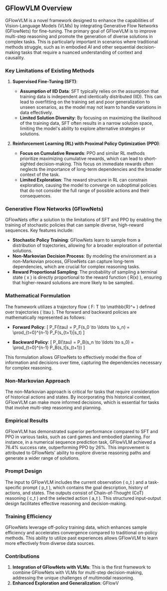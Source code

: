 ## GFlowVLM Overview

GFlowVLM is a novel framework designed to enhance the capabilities of Vision-Language Models (VLMs) by integrating Generative Flow Networks (GFlowNets) for fine-tuning. The primary goal of GFlowVLM is to improve multi-step reasoning and promote the generation of diverse solutions in complex tasks. This is particularly important in scenarios where traditional methods struggle, such as in embodied AI and other sequential decision-making tasks that require a nuanced understanding of context and causality.

### Key Limitations of Existing Methods

1. **Supervised Fine-Tuning (SFT)**:
   - **Assumption of IID Data**: SFT typically relies on the assumption that training data is independent and identically distributed (IID). This can lead to overfitting on the training set and poor generalization to unseen scenarios, as the model may not learn to handle variations in data effectively.
   - **Limited Solution Diversity**: By focusing on maximizing the likelihood of the training data, SFT often results in a narrow solution space, limiting the model's ability to explore alternative strategies or solutions.

2. **Reinforcement Learning (RL) with Proximal Policy Optimization (PPO)**:
   - **Focus on Cumulative Rewards**: PPO and similar RL methods prioritize maximizing cumulative rewards, which can lead to short-sighted decision-making. This focus on immediate rewards often neglects the importance of long-term dependencies and the broader context of the task.
   - **Limited Exploration**: The reward structure in RL can constrain exploration, causing the model to converge on suboptimal policies that do not consider the full range of possible actions and their consequences.

### Generative Flow Networks (GFlowNets)

GFlowNets offer a solution to the limitations of SFT and PPO by enabling the training of stochastic policies that can sample diverse, high-reward sequences. Key features include:

- **Stochastic Policy Training**: GFlowNets learn to sample from a distribution of trajectories, allowing for a broader exploration of potential solutions.
- **Non-Markovian Decision Process**: By modeling the environment as a non-Markovian process, GFlowNets can capture long-term dependencies, which are crucial for complex reasoning tasks.
- **Reward Proportional Sampling**: The probability of sampling a terminal state \( x \) is directly proportional to the reward function \( R(x) \), ensuring that higher-reward solutions are more likely to be sampled.

### Mathematical Formulation

The framework utilizes a trajectory flow \( F: T \to \mathbb{R}^+ \) defined over trajectories \( \tau \). The forward and backward policies are mathematically represented as follows:

- **Forward Policy**:
  \[
  P_F(\tau) = P_F(s_0 \to \ldots \to s_n) = \prod_{t=0}^{n-1} P_F(s_{t+1}|s_t)
  \]

- **Backward Policy**:
  \[
  P_B(\tau) = P_B(s_n \to \ldots \to s_0) = \prod_{t=0}^{n-1} P_B(s_t|s_{t+1})
  \]

This formulation allows GFlowNets to effectively model the flow of information and decisions over time, capturing the dependencies necessary for complex reasoning.

### Non-Markovian Approach

The non-Markovian approach is critical for tasks that require consideration of historical actions and states. By incorporating this historical context, GFlowVLM can make more informed decisions, which is essential for tasks that involve multi-step reasoning and planning.

### Empirical Results

GFlowVLM has demonstrated superior performance compared to SFT and PPO in various tasks, such as card games and embodied planning. For instance, in a numerical sequence prediction task, GFlowVLM achieved a 76.4% success rate, outperforming PPO by 26%. This improvement is attributed to GFlowNets' ability to explore diverse reasoning paths and generate a wider range of solutions.

### Prompt Design

The input to GFlowVLM includes the current observation \( o_t \) and a task-specific prompt \( p_t \), which contains the goal description, history of actions, and states. The outputs consist of Chain-of-Thought (CoT) reasoning \( c_t \) and the selected action \( a_t \). This structured input-output design facilitates effective reasoning and decision-making.

### Training Efficiency

GFlowNets leverage off-policy training data, which enhances sample efficiency and accelerates convergence compared to traditional on-policy methods. This ability to utilize past experiences allows GFlowVLM to learn more effectively from diverse data sources.

### Contributions

1. **Integration of GFlowNets with VLMs**: This is the first framework to combine GFlowNets with VLMs for multi-step decision-making, addressing the unique challenges of multimodal reasoning.
2. **Enhanced Exploration and Generalization**: GFlowV